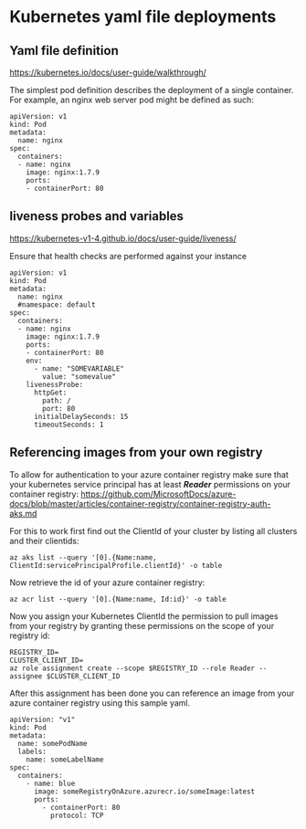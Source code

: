 # Kubernetes yaml file deployments

## Yaml file definition
https://kubernetes.io/docs/user-guide/walkthrough/

The simplest pod definition describes the deployment of a single container. For example, an nginx web server pod might be defined as such:

```
apiVersion: v1
kind: Pod
metadata:
  name: nginx
spec:
  containers:
  - name: nginx
    image: nginx:1.7.9
    ports:
    - containerPort: 80
```

## liveness probes and variables
https://kubernetes-v1-4.github.io/docs/user-guide/liveness/

Ensure that health checks are performed against your instance

```
apiVersion: v1
kind: Pod
metadata:
  name: nginx
  #namespace: default
spec:
  containers:
  - name: nginx
    image: nginx:1.7.9
    ports:
    - containerPort: 80
    env:       
      - name: "SOMEVARIABLE"
        value: "somevalue"
    livenessProbe:
      httpGet:
        path: /
        port: 80
      initialDelaySeconds: 15
      timeoutSeconds: 1
```

## Referencing images from your own registry

To allow for authentication to your azure container registry make sure that your kubernetes service principal has at least ***Reader*** permissions on your container registry:
https://github.com/MicrosoftDocs/azure-docs/blob/master/articles/container-registry/container-registry-auth-aks.md

For this to work first find out the ClientId of your cluster by listing all clusters and their clientids:
```
az aks list --query '[0].{Name:name, ClientId:servicePrincipalProfile.clientId}' -o table
```

Now retrieve the id of your azure container registry:
```
az acr list --query '[0].{Name:name, Id:id}' -o table
```

Now you assign your Kubernetes ClientId the permission to pull images from your registry by granting these permissions on the scope of your registry id:

```
REGISTRY_ID=
CLUSTER_CLIENT_ID=
az role assignment create --scope $REGISTRY_ID --role Reader --assignee $CLUSTER_CLIENT_ID
```

After this assignment has been done you can reference an image from your azure container registry using this sample yaml.

```
apiVersion: "v1"
kind: Pod
metadata:
  name: somePodName
  labels:
    name: someLabelName
spec:
  containers:
    - name: blue
      image: someRegistryOnAzure.azurecr.io/someImage:latest
      ports:
        - containerPort: 80
          protocol: TCP 
```

